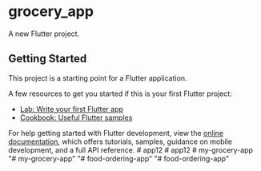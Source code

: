 # grocery_app

A new Flutter project.

## Getting Started

This project is a starting point for a Flutter application.

A few resources to get you started if this is your first Flutter project:

- [Lab: Write your first Flutter app](https://docs.flutter.dev/get-started/codelab)
- [Cookbook: Useful Flutter samples](https://docs.flutter.dev/cookbook)

For help getting started with Flutter development, view the
[online documentation](https://docs.flutter.dev/), which offers tutorials,
samples, guidance on mobile development, and a full API reference.
#   a p p 1 2  
 #   a p p 1 2  
 #   m y - g r o c e r y - a p p  
 "# my-grocery-app" 
"# food-ordering-app" 
"# food-ordering-app" 

